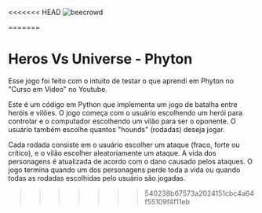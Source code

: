<<<<<<< HEAD
![beecrowd](https://user-images.githubusercontent.com/105991451/221446092-88a08117-fc12-4974-9d13-a44c6b4cc6e2.png)

=======
# Heros Vs Universe - Phyton
Esse jogo foi feito com o intuito de testar o que aprendi em Phyton no "Curso em Video" no Youtube.

Este é um código em Python que implementa um jogo de batalha entre heróis e vilões. 
O jogo começa com o usuário escolhendo um herói para controlar e o computador 
escolhendo um vilão para ser o oponente. 
O usuário também escolhe quantos "hounds" (rodadas) deseja jogar.

Cada rodada consiste em o usuário escolher um ataque (fraco, forte ou crítico), e o vilão escolher aleatoriamente um ataque. 
A vida dos personagens é atualizada de acordo com o dano causado pelos ataques. 
O jogo termina quando um dos personagens perde toda a vida ou quando todas as rodadas escolhidas pelo usuário são jogadas.
>>>>>>> 540238b67573a2024151cbc4a64f55109f4f11eb
